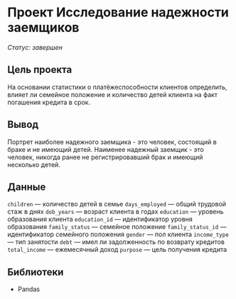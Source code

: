 # Проект Исследование надежности заемщиков

*Статус: завершен*

## Цель проекта

На основании статистики о платёжеспособности клиентов определить, влияет ли семейное положение и количество детей клиента на факт погашения кредита в срок. 

## Вывод

Портрет наиболее надежного заемщика - это человек, состоящий в браке и не имеющий детей.
Наименее надежный заемщик - это человек, никогда ранее не регистрировавший брак и имеющий несколько детей.

## Данные

`children` — количество детей в семье
`days_employed` — общий трудовой стаж в днях
`dob_years` — возраст клиента в годах
`education` — уровень образования клиента
`education_id` — идентификатор уровня образования
`family_status` — семейное положение
`family_status_id` — идентификатор семейного положения
`gender` — пол клиента
`income_type` — тип занятости
`debt` — имел ли задолженность по возврату кредитов
`total_income` — ежемесячный доход
`purpose` — цель получения кредита

## Библиотеки

- Pandas